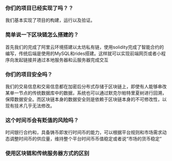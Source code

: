 ### 你们的项目已经实现了吗？？

我们基本实现了项目的构建，运行以及验证。

### 简单说一下区块链怎么搭建的？

首先我们的完成了阿里云环境搭建以太坊私有链，使用solidity完成了智能合约的编写，传统后端是使用的MySQL和rides搭建。这样就可以实现前端网页或者小程序向发起链接并通过本地服务器和云服务器完成交互

### 你们的项目安全吗？

我们的交易信息和交易信息都在加密后分布式存储于区块链上，即使有人能够串改某单一节点的传统数据库中的数据，系统也可以通过默克尔帕特里夏树进行回溯，保障数据安全。而区块链本身的数据安全则是依赖于区块链本身的不可修改性，以现有技术几乎无法修改。

### 这个时间币会有贬值的风险吗？

时间银行合约和，具备铸币即发行时间币的能力，可以根据平台规则和市场需求动态调整时间币的供应量，维持整个平台时间币币值稳定或者说“市场的货币稳定”


### 使用区块链和传统服务器方式的区别

